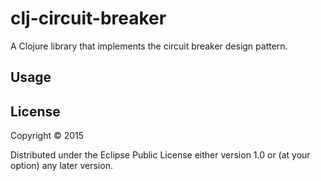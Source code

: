 # clj-circuit-breaker

A Clojure library that implements the circuit breaker design pattern.

## Usage



## License

Copyright © 2015 

Distributed under the Eclipse Public License either version 1.0 or (at
your option) any later version.

